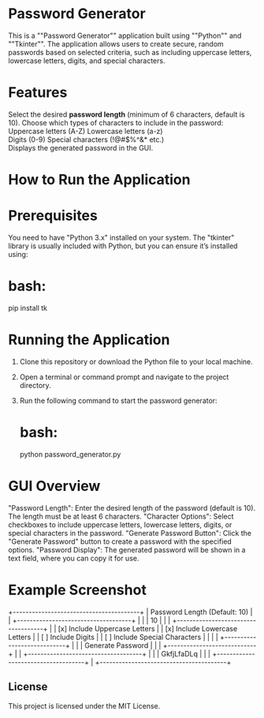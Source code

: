 # Password Generator

This is a ""Password Generator"" application built using ""Python"" and ""Tkinter"". The application allows users to create secure, random passwords based on selected criteria, such as including uppercase letters, lowercase letters, digits, and special characters.

# Features

 Select the desired **password length** (minimum of 6 characters, default is 10).
 Choose which types of characters to include in the password:
    Uppercase letters (A-Z)
    Lowercase letters (a-z)  
    Digits (0-9)
    Special characters (!@#$%^&* etc.)   
    Displays the generated password in the GUI.

# How to Run the Application

# Prerequisites

You need to have "Python 3.x" installed on your system. The "tkinter" library is usually included with Python, but you can ensure it’s installed using:

# bash:

pip install tk


# Running the Application

1. Clone this repository or download the Python file to your local machine.
2. Open a terminal or command prompt and navigate to the project directory.
3. Run the following command to start the password generator:

   # bash:
   
    python password_generator.py
    

# GUI Overview

  "Password Length": Enter the desired length of the password (default is 10). The length must be at least 6 characters. 
  "Character Options": Select checkboxes to include uppercase letters, lowercase letters, digits, or special characters in the password.
  "Generate Password Button": Click the "Generate Password" button to create a password with the specified options.
  "Password Display": The generated password will be shown in a text field, where you can copy it for use.

# Example Screenshot

+----------------------------------------+
| Password Length (Default: 10)          |
| +------------------------------------+ |
| | 10                                 | |
| +------------------------------------+ |
| [x] Include Uppercase Letters          |
| [x] Include Lowercase Letters          |
| [ ] Include Digits                     |
| [ ] Include Special Characters         |
|                                        |
| +----------------------------+        |
| | Generate Password           |        |
| +----------------------------+        |
| +------------------------------------+ |
| | GkfjLfaDLq                         | |
| +------------------------------------+ |
+----------------------------------------+



## License

This project is licensed under the MIT License.
